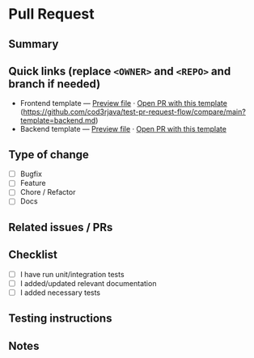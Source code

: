 # Pull Request

## Summary
<!-- Short description of the change -->
## Quick links (replace `<OWNER>` and `<REPO>` and branch if needed)

- Frontend template — [Preview file](https://github.com/cod3rjava/test-pr-request-flow/blob/main/.github/PULL_REQUEST_TEMPLATE/frontend.md) · [Open PR with this template](https://github.com/cod3rjava/test-pr-request-flow/blob/main/.github/PULL_REQUEST_TEMPLATE/frontend.md)
(https://github.com/cod3rjava/test-pr-request-flow/compare/main?template=backend.md)
- Backend template  — [Preview file](https://github.com/<OWNER>/<REPO>/blob/main/.github/PULL_REQUEST_TEMPLATE/backend.md)  · [Open PR with this template](https://github.com/<OWNER>/<REPO>/compare/main...YOUR-BRANCH-NAME?template=backend.md)

## Type of change
- [ ] Bugfix
- [ ] Feature
- [ ] Chore / Refactor
- [ ] Docs

## Related issues / PRs
<!-- e.g. Fixes #123 -->

## Checklist
- [ ] I have run unit/integration tests
- [ ] I added/updated relevant documentation
- [ ] I added necessary tests

## Testing instructions
<!-- How can reviewer test this PR? -->

## Notes
<!-- Any additional info, breaking-changes, migrations -->
